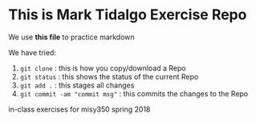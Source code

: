 # This is Mark Tidalgo Exercise Repo

We use **this file** to practice markdown

We have tried:

1. `git clone` : this is how you copy/download a Repo
2. `git status` : this shows the status of the current Repo
3. `git add .` : this stages all changes
4. `git commit -am "commit msg"` : this commits the changes to the Repo

in-class exercises for misy350 spring 2018
